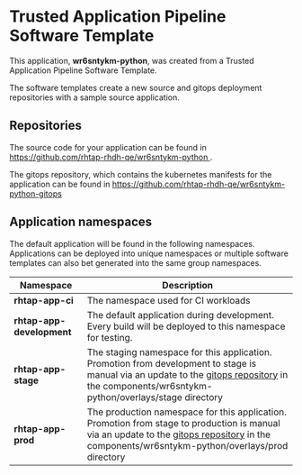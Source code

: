 # Trusted Application Pipeline Software Template

This application, **wr6sntykm-python**, was created from a Trusted Application Pipeline Software Template.

The software templates create a new source and gitops deployment repositories with a sample source application. 

## Repositories

The source code for your application can be found in [https://github.com/rhtap-rhdh-qe/wr6sntykm-python ](https://github.com/rhtap-rhdh-qe/wr6sntykm-python ).
 
The gitops repository, which contains the kubernetes manifests for the application can be found in 
[https://github.com/rhtap-rhdh-qe/wr6sntykm-python-gitops ](https://github.com/rhtap-rhdh-qe/wr6sntykm-python-gitops ) 

## Application namespaces 

The default application will be found in the following namespaces. Applications can be deployed into unique namespaces or multiple software templates can also bet generated into the same group namespaces.  

|  Namespace   |  Description   |  
| -------- | -------- |
| **rhtap-app-ci** | The namespace used for CI workloads |
| **rhtap-app-development** | The default application during development. Every build will be deployed to this namespace for testing. |
| **rhtap-app-stage** | The staging namespace for this application. Promotion from development to stage is manual via an update to the [gitops repository](https://github.com/rhtap-rhdh-qe/wr6sntykm-python-gitops ) in the components/wr6sntykm-python/overlays/stage directory |
| **rhtap-app-prod** | The production namespace for this application. Promotion from stage to production is manual via an update to the [gitops repository](https://github.com/rhtap-rhdh-qe/wr6sntykm-python-gitops ) in the components/wr6sntykm-python/overlays/prod directory |